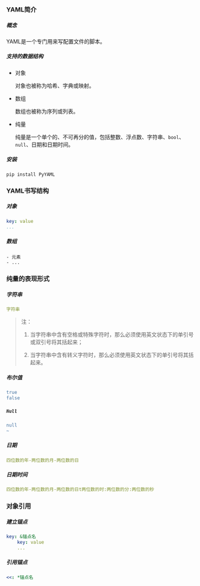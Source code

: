 ### YAML简介

##### 概念

YAML是一个专门用来写配置文件的脚本。

##### 支持的数据结构

* 对象

    对象也被称为哈希、字典或映射。

* 数组

    数组也被称为序列或列表。

* 纯量

    纯量是一个单个的、不可再分的值，包括整数、浮点数、字符串、`bool`、`null`、日期和日期时间。

##### 安装

```shell
pip install PyYAML
```

### YAML书写结构

##### 对象

```yaml
key: value
...
```

##### 数组

```mysql
- 元素
- ...
```

### 纯量的表现形式

##### 字符串

```yaml
字符串
```

> 注：
>
> 1. 当字符串中含有空格或特殊字符时，那么必须使用英文状态下的单引号或双引号将其括起来；
>
> 2. 当字符串中含有转义字符时，那么必须使用英文状态下的单引号将其括起来。

##### 布尔值

```yaml
true
false
```

##### `Null`

```yaml
null
~
```

##### 日期

```yaml
四位数的年-两位数的月-两位数的日
```

##### 日期时间

```yaml
四位数的年-两位数的月-两位数的日t两位数的时:两位数的分:两位数的秒
```

### 对象引用

##### 建立锚点

```yaml
key: &锚点名
    key: value
    ...
```

##### 引用锚点

```yaml
<<: *锚点名
```